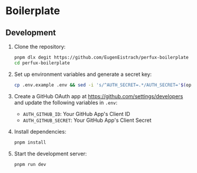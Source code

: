 # Boilerplate 

## Development 
1. Clone the repository:
   ```bash
   pnpm dlx degit https://github.com/EugenEistrach/perfux-boilerplate
   cd perfux-boilerplate
   ```

2. Set up environment variables and generate a secret key:
   ```bash
   cp .env.example .env && sed -i 's/^AUTH_SECRET=.*/AUTH_SECRET='$(openssl rand -base64 33)'/' .env
   ```

3. Create a GitHub OAuth app at https://github.com/settings/developers and update the following variables in `.env`:
   - `AUTH_GITHUB_ID`: Your GitHub App's Client ID
   - `AUTH_GITHUB_SECRET`: Your GitHub App's Client Secret

4. Install dependencies:
   ```bash
   pnpm install
   ```

5. Start the development server:
   ```bash
   pnpm run dev
   ```

